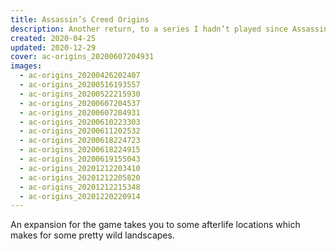 ```yaml
---
title: Assassin’s Creed Origins
description: Another return, to a series I hadn’t played since Assassin’s Creed III, but the setting of this one drew me back in. The AC games have always had a focus on making their open-world environments look incredible and this one is no exception, especially with dynamic day-night cycles and weather.
created: 2020-04-25
updated: 2020-12-29
cover: ac-origins_20200607204931
images:
  - ac-origins_20200426202407
  - ac-origins_20200516193557
  - ac-origins_20200522215930
  - ac-origins_20200607204537
  - ac-origins_20200607204931
  - ac-origins_20200610223303
  - ac-origins_20200611202532
  - ac-origins_20200618224723
  - ac-origins_20200618224915
  - ac-origins_20200619155043
  - ac-origins_20201212203410
  - ac-origins_20201212205820
  - ac-origins_20201212215348
  - ac-origins_20201220220914
---
```


An expansion for the game takes you to some afterlife locations which makes for some pretty wild landscapes.
